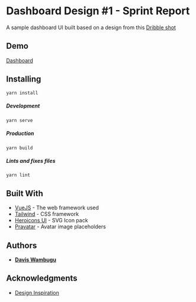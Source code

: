 # Dashboard Design #1 - Sprint Report

A sample dashboard UI built based on a design from this [Dribble shot](https://dribbble.com/shots/6767474-Sprint-Report-Dashboard?utm_source=Clipboard_Shot&utm_campaign=staromlynski&utm_content=Sprint%20Report%20Dashboard&utm_medium=Social_ShareZ)

## Demo
[Dashboard](https://wambugudavis-dashboard-one.netlify.com/)

## Installing
```
yarn install
```

##### Development
```
yarn serve
```

##### Production
```
yarn build
```
##### Lints and fixes files
```
yarn lint
```

## Built With

* [VueJS](https://vuejs.org/) - The web framework used
* [Tailwind](https://tailwindcss.com/) - CSS framework
* [Heroicons UI](https://github.com/sschoger/heroicons-ui/tree/master/svg) - SVG Icon pack
* [Pravatar](https://pravatar.cc/) - Avatar image placeholders
## Authors

* **[Davis Wambugu](https://github.com/wambugudavis)**

## Acknowledgments
* [Design Inspiration](https://dribbble.com/shots/6767474-Sprint-Report-Dashboard?utm_source=Clipboard_Shot&utm_campaign=staromlynski&utm_content=Sprint%20Report%20Dashboard&utm_medium=Social_ShareZ)
